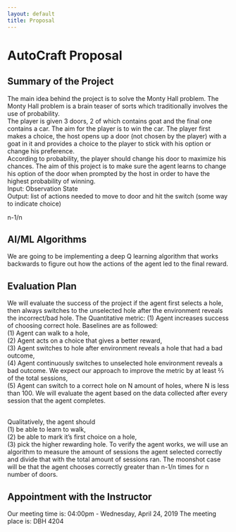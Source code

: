 ```yaml
---
layout: default
title: Proposal
---
```

# AutoCraft Proposal


## Summary of the Project
The main idea behind the project is to solve the Monty Hall problem. The Monty Hall problem is a brain teaser of sorts which traditionally involves the use of probability. <br/>
The player is given 3 doors, 2 of which contains goat and the final one contains a car. The aim for the player is to win the car. The player first makes a choice, the host opens up a door (not chosen by the player) with a goat in it and provides a choice to the player to stick with his option or change his preference. <br/>
According to probability, the player should change his door to maximize his chances. The aim of this project is to make sure the agent learns to change his option of the door when prompted by the host in order to have the highest probability of winning.<br/>
Input: Observation State <br/>
Output: list of actions needed to move to door and hit the switch (some way to indicate choice)

n-1/n

##  AI/ML Algorithms
We are going to be implementing a deep Q learning algorithm that works backwards to figure out how the actions of the agent led to the final reward.

##  Evaluation Plan
We will evaluate the success of the project if the agent first selects a hole, then always switches to the unselected hole after the environment reveals the incorrect/bad hole. The Quantitative metric: (1) Agent increases success of choosing correct hole. Baselines are as followed: <br/>
(1) Agent can walk to a hole, <br/>
(2) Agent acts on a choice that gives a better reward, <br/>
(3) Agent switches to hole after environment reveals a hole that had a bad outcome, <br/>
(4) Agent continuously switches to unselected hole environment reveals a bad outcome. We expect our approach to improve the metric by at least ⅔ of the total sessions, <br/>
(5) Agent can switch to a correct hole on N amount of holes, where N is less than 100. We will evaluate the agent based on the data collected after every session that the agent completes.

<br/>
Qualitatively, the agent should <br/>
(1) be able to learn to walk, <br/>
(2) be able to mark it’s first choice on a hole, <br/>
(3) pick the higher rewarding hole. To verify the agent works, we will use an algorithm to measure the amount of sessions the agent selected correctly and divide that with the total amount of sessions ran. The moonshot case will be that the agent chooses correctly greater than n-1/n times for n number of doors.


## Appointment with the Instructor
Our meeting time is: 04:00pm - Wednesday, April 24, 2019
The meeting place is: DBH 4204

